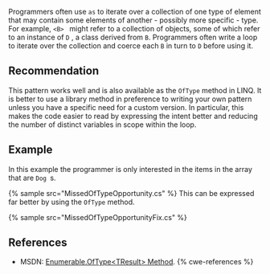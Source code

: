 Programmers often use `as` to iterate over a collection of one type of element that may contain some elements of another - possibly more specific - type. For example, `<B> ` might refer to a collection of objects, some of which refer to an instance of `D` , a class derived from `B`. Programmers often write a loop to iterate over the collection and coerce each `B` in turn to `D` before using it.


## Recommendation
This pattern works well and is also available as the `OfType` method in LINQ. It is better to use a library method in preference to writing your own pattern unless you have a specific need for a custom version. In particular, this makes the code easier to read by expressing the intent better and reducing the number of distinct variables in scope within the loop.


## Example
In this example the programmer is only interested in the items in the array that are `Dog `s.

{% sample src="MissedOfTypeOpportunity.cs" %}
This can be expressed far better by using the `OfType` method.

{% sample src="MissedOfTypeOpportunityFix.cs" %}

## References
* MSDN: [Enumerable.OfType&lt;TResult&gt; Method](http://msdn.microsoft.com/en-us/library/bb360913.aspx).
{% cwe-references %}
